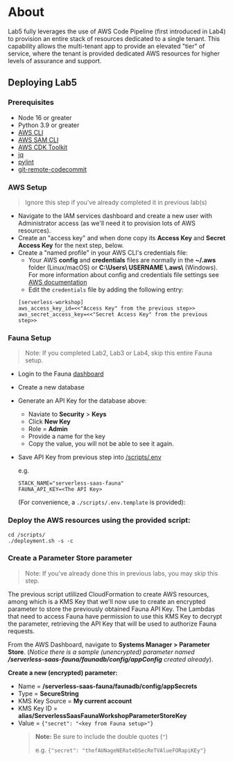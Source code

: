 # About

Lab5 fully leverages the use of AWS Code Pipeline (first introduced in Lab4) to provision an entire stack of 
resources dedicated to a single tenant. This capability allows the multi-tenant app to provide an elevated "tier"
of service, where the tenant is provided dedicated AWS resources for higher levels of assurance and support.

## Deploying Lab5

### Prerequisites
* Node 16 or greater
* Python 3.9 or greater
* [AWS CLI](https://docs.aws.amazon.com/cli/latest/userguide/getting-started-install.html)
* [AWS SAM CLI](https://docs.aws.amazon.com/serverless-application-model/latest/developerguide/install-sam-cli.html)
* [AWS CDK Toolkit](https://docs.aws.amazon.com/cdk/v2/guide/cli.html)
* [jq](https://pypi.org/project/jq/)
* [pylint](https://pypi.org/project/pylint/)
* [git-remote-codecommit](https://pypi.org/project/git-remote-codecommit/)

### AWS Setup
> Ignore this step if you've already completed it in previous lab(s)
* Navigate to the IAM services dashboard and create a new user with Administrator access (as we'll need it to provision lots
  of AWS resources).
* Create an "access key" and when done copy its **Access Key** and **Secret Access Key** for the next step, below.
* Create a "named profile" in your AWS CLI's credentials file:
  * Your AWS **config** and **credentials** files are normally in the **~/.aws** folder (Linux/macOS) 
    or **C:&#92;Users&#92; USERNAME &#92;.aws&#92;** (Windows). For more information about config and credentials
    file settings see [AWS documentation](https://docs.aws.amazon.com/cli/latest/userguide/cli-configure-files.html#cli-configure-files-using-profiles)
  * Edit the `credentials` file by adding the following entry: 
  ```
  [serverless-workshop]
  aws_access_key_id=<<"Access Key" from the previous step>>
  aws_secret_access_key=<<"Secret Access Key" from the previous step>>
  ```

### Fauna Setup
> Note: If you completed Lab2, Lab3 or Lab4, skip this entire Fauna setup.

* Login to the Fauna [dashboard](https://dashboard.fauna.com)
* Create a new database
* Generate an API Key for the database above:
  * Naviate to __Security__ > __Keys__
  * Click **New Key**
  * Role = **Admin**
  * Provide a name for the key
  * Copy the value, you will not be able to see it again.
* Save API Key from previous step into [/scripts/.env](./scripts/.env) 

  e.g. 
  ```
  STACK_NAME="serverless-saas-fauna"
  FAUNA_API_KEY=<The API Key>
  ```
  (For convenience, a `./scripts/.env.template` is provided):


### Deploy the AWS resources using the provided script:
```
cd /scripts/
./deployment.sh -s -c
```

### Create a Parameter Store parameter
> Note: If you've already done this in previous labs, you may skip this step.
> 
The previous script utlilized CloudFormation to create AWS resources, among which is a KMS Key that we'll
now use to create an encrypted parameter to store the previously obtained Fauna API Key. 
The Lambdas that need to access Fauna have permission to use this KMS Key to decrypt the parameter, 
retrieving the API Key that will be used to authorize Fauna requests.

From the AWS Dashboard, navigate to **Systems Manager > Parameter Store**. (*Notice there is a sample (unencrypted) parameter
named **/serverless-saas-fauna/faunadb/config/appConfig** created already*). 

**Create a new (encrypted) parameter:**

* Name = **/serverless-saas-fauna/faunadb/config/appSecrets**
* Type = **SecureString**
* KMS Key Source = **My current account**
* KMS Key ID = **alias/ServerlessSaasFaunaWorkshopParameterStoreKey**
* Value = `{"secret": "<key from Fauna setup>"}`
  > **Note:** Be sure to include the double quotes (`"`)
  >
  > e.g. `{"secret": "thefAUNageNERateDSecReTVAlueFORapiKEy"}`